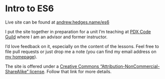# Intro to ES6

Live site can be found at [andrew.hedges.name/es6](https://andrew.hedges.name/es6/)

I put the site together in preparation for a unit I’m teaching at [PDX Code Guild](https://pdxcodeguild.com) where I am an advisor and former instructor.

I’d love feedback on it, especially on the content of the lessons. Feel free to file pull requests or just drop me a note (you can find my email address on [my homepage](https://andrew.hedges.name)).

The site is offered under a [Creative Commons “Attribution-NonCommercial-ShareAlike” license](https://creativecommons.org/licenses/by-nc-sa/4.0/). Follow that link for more details.
